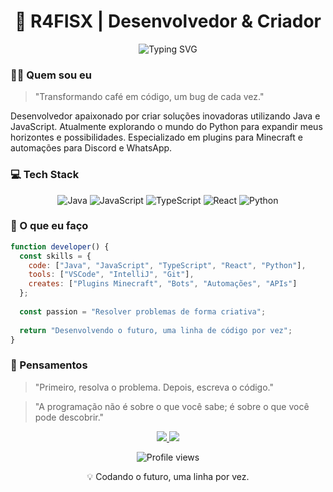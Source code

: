 <h1 align="center">👋 R4FISX | Desenvolvedor & Criador</h1>

<div align="center">
  <img src="https://readme-typing-svg.herokuapp.com?font=Fira+Code&pause=1000&color=6A5ACD&center=true&vCenter=true&width=435&lines=Desenvolvedor+Java+%26+JavaScript;Explorando+o+universo+Python;Criador+de+plugins+e+automações" alt="Typing SVG" />
</div>


### 🧙‍♂️ Quem sou eu

> "Transformando café em código, um bug de cada vez."

Desenvolvedor apaixonado por criar soluções inovadoras utilizando Java e JavaScript. Atualmente explorando o mundo do Python para expandir meus horizontes e possibilidades. Especializado em plugins para Minecraft e automações para Discord e WhatsApp.

### 💻 Tech Stack

<div align="center">
  <img src="https://img.shields.io/badge/Java-ED8B00?style=for-the-badge&logo=openjdk&logoColor=white" alt="Java" />
  <img src="https://img.shields.io/badge/JavaScript-F7DF1E?style=for-the-badge&logo=javascript&logoColor=black" alt="JavaScript" />
  <img src="https://img.shields.io/badge/TypeScript-3178C6?style=for-the-badge&logo=typescript&logoColor=white" alt="TypeScript" />
  <img src= "https://img.shields.io/badge/React-3178C6?style=for-the-badge&logo=React&logoColor=white" alt="React" />
  <img src="https://img.shields.io/badge/Python-3776AB?style=for-the-badge&logo=python&logoColor=white" alt="Python" />
</div>

### 🚀 O que eu faço

```javascript
function developer() {
  const skills = {
    code: ["Java", "JavaScript", "TypeScript", "React", "Python"],
    tools: ["VSCode", "IntelliJ", "Git"],
    creates: ["Plugins Minecraft", "Bots", "Automações", "APIs"]
  };
  
  const passion = "Resolver problemas de forma criativa";
  
  return "Desenvolvendo o futuro, uma linha de código por vez";
}
```

### 🌟 Pensamentos

> "Primeiro, resolva o problema. Depois, escreva o código."

> "A programação não é sobre o que você sabe; é sobre o que você pode descobrir."



<div align="center">
  <a href="mailto:rafaelrodrgues002@gmail.com">
    <img src="https://img.shields.io/badge/Email-0078D4?style=for-the-badge&logo=microsoft-outlook&logoColor=white" />
  </a>
  <a href="[https://www.linkedin.com/in/rafael-rodrigues-rosendo-9b1756321/](https://www.linkedin.com/in/rafael-rodrigues-rosendo-9b1756321/)">
    <img src="https://img.shields.io/badge/LinkedIn-0A66C2?style=for-the-badge&logo=linkedin&logoColor=white" />
  </a>
</div>

<p align="center">
  <img src="https://komarev.com/ghpvc/?username=r4fisx&color=blueviolet&style=flat-square" alt="Profile views" />
</p>

<p align="center">💡 Codando o futuro, uma linha por vez.</p>
